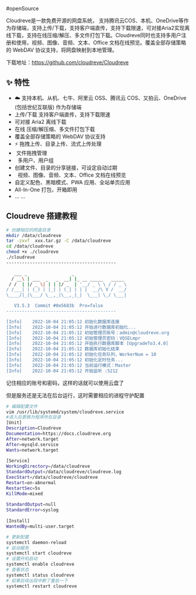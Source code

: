 #openSource

Cloudreve是一款免费开源的网盘系统， 支持腾讯云COS、本机、OneDrive等作为存储端，支持上传/下载，支持客户端直传，支持下载限速，可对接Aria2实现离线下载，支持在线压缩/解压、多文件打包下载。Cloudreve同时也支持多用户注册和使用，视频、图像、音频、文本、Office 文档在线预览。覆盖全部存储策略的 WebDAV 协议支持，将网盘映射到本地管理。

下载地址：https://github.com/cloudreve/Cloudreve

## ✨ 特性

-   ☁️ 支持本机、从机、七牛、阿里云 OSS、腾讯云 COS、又拍云、OneDrive (包括世纪互联版) 作为存储端
-   上传/下载 支持客户端直传，支持下载限速
-   可对接 Aria2 离线下载
-   在线 压缩/解压缩、多文件打包下载
-   覆盖全部存储策略的 WebDAV 协议支持
-   ⚡ 拖拽上传、目录上传、流式上传处理
-   ️ 文件拖拽管理
-   ‍ ‍ 多用户、用户组
-   创建文件、目录的分享链接，可设定自动过期
-   ️‍ ️ 视频、图像、音频、文本、Office 文档在线预览
-   自定义配色、黑暗模式、PWA 应用、全站单页应用
-   All-In-One 打包，开箱即用
-   ... ...


## Cloudreve 搭建教程
```bash
# 创建相应的网盘目录
mkdir /data/cloudreve
tar -zxvf  xxx.tar.gz -C /data/cloudreve
cd /data/cloudreve
chmod +x ./cloudreve
./cloudreve
------------------------------------------

   ___ _                 _                    
  / __\ | ___  _   _  __| |_ __ _____   _____ 
 / /  | |/ _ \| | | |/ _  | '__/ _ \ \ / / _ \
/ /___| | (_) | |_| | (_| | | |  __/\ V /  __/
\____/|_|\___/ \__,_|\__,_|_|  \___| \_/ \___|

   V3.5.3  Commit #0e5683b  Pro=false
------------------------------------------

[Info]    2022-10-04 21:05:12 初始化数据库连接
[Info]    2022-10-04 21:05:12 开始进行数据库初始化...
[Info]    2022-10-04 21:05:12 初始管理员账号：admin@cloudreve.org
[Info]    2022-10-04 21:05:12 初始管理员密码：VQSELmpr
[Info]    2022-10-04 21:05:12 开始执行数据库脚本 [UpgradeTo3.4.0]
[Info]    2022-10-04 21:05:12 数据库初始化结束
[Info]    2022-10-04 21:05:12 初始化任务队列，WorkerNum = 10
[Info]    2022-10-04 21:05:12 初始化定时任务...
[Info]    2022-10-04 21:05:12 当前运行模式：Master
[Info]    2022-10-04 21:05:12 开始监听 :5212
```

记住相应的账号和密码，这样的话就可以使用云盘了

但是服务还是无法在后台运行，这时需要相应的进程守护配置

```bash
# 编辑配置文件
vim /usr/lib/systemd/system/cloudreve.service
#进入后更换为程序所在目录
[Unit]
Description=Cloudreve
Documentation=https://docs.cloudreve.org
After=network.target
After=mysqld.service
Wants=network.target
 
[Service]
WorkingDirectory=/data/cloudreve
StandardOutput=/data/cloudreve/cloudreve.log
ExecStart=/data/cloudreve/cloudreve
Restart=on-abnormal
RestartSec=5s
KillMode=mixed
 
StandardOutput=null
StandardError=syslog
 
[Install]
WantedBy=multi-user.target

# 更新配置
systemctl daemon-reload
# 启动服务
systemctl start cloudreve
# 设置开机启动
systemctl enable cloudreve
# 查看状态
systemctl status cloudreve
# 如果后续出现中断了重启一下
systemctl restart cloudreve
```
